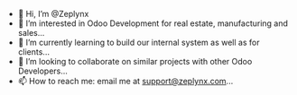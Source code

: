 - 👋 Hi, I’m @Zeplynx
- 👀 I’m interested in Odoo Development for real estate, manufacturing and sales...
- 🌱 I’m currently learning to build our internal system as well as for clients...
- 💞️ I’m looking to collaborate on similar projects with other Odoo Developers...
- 📫 How to reach me: email me at support@zeplynx.com...

<!---
Zeplynx/Zeplynx is a ✨ special ✨ repository because its `README.md` (this file) appears on your GitHub profile.
You can click the Preview link to take a look at your changes.
--->

